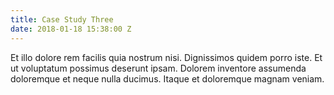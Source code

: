 ```yaml
---
title: Case Study Three
date: 2018-01-18 15:38:00 Z
---
```


Et illo dolore rem facilis quia nostrum nisi. Dignissimos quidem porro iste. Et ut voluptatum possimus deserunt ipsam. Dolorem inventore assumenda doloremque et neque nulla ducimus. Itaque et doloremque magnam veniam.